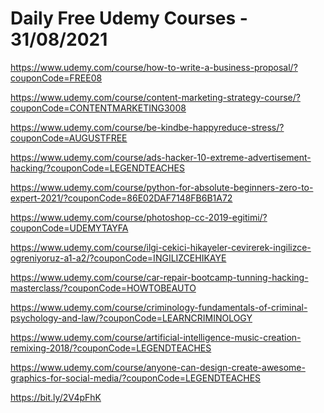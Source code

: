 # Daily Free Udemy Courses - 31/08/2021

https://www.udemy.com/course/how-to-write-a-business-proposal/?couponCode=FREE08
https://www.udemy.com/course/content-marketing-strategy-course/?couponCode=CONTENTMARKETING3008
https://www.udemy.com/course/be-kindbe-happyreduce-stress/?couponCode=AUGUSTFREE
https://www.udemy.com/course/ads-hacker-10-extreme-advertisement-hacking/?couponCode=LEGENDTEACHES
https://www.udemy.com/course/python-for-absolute-beginners-zero-to-expert-2021/?couponCode=86E02DAF7148FB6B1A72
https://www.udemy.com/course/photoshop-cc-2019-egitimi/?couponCode=UDEMYTAYFA
https://www.udemy.com/course/ilgi-cekici-hikayeler-cevirerek-ingilizce-ogreniyoruz-a1-a2/?couponCode=INGILIZCEHIKAYE
https://www.udemy.com/course/car-repair-bootcamp-tunning-hacking-masterclass/?couponCode=HOWTOBEAUTO
https://www.udemy.com/course/criminology-fundamentals-of-criminal-psychology-and-law/?couponCode=LEARNCRIMINOLOGY
https://www.udemy.com/course/artificial-intelligence-music-creation-remixing-2018/?couponCode=LEGENDTEACHES
https://www.udemy.com/course/anyone-can-design-create-awesome-graphics-for-social-media/?couponCode=LEGENDTEACHES
https://bit.ly/2V4pFhK
